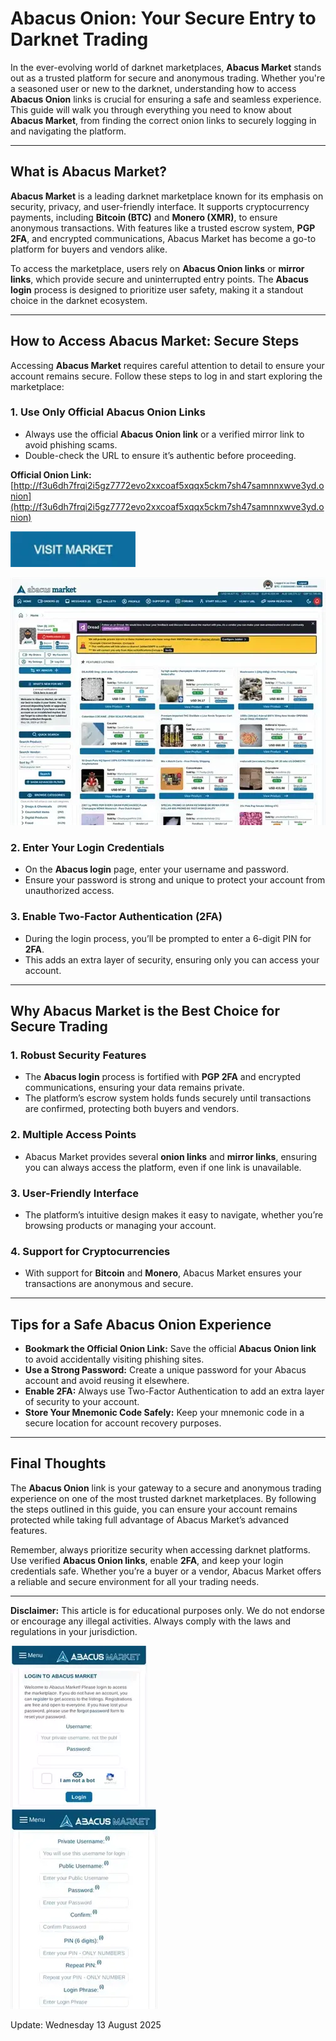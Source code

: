 # Abacus Onion: Your Secure Entry to Darknet Trading  

In the ever-evolving world of darknet marketplaces, **Abacus Market** stands out as a trusted platform for secure and anonymous trading. Whether you're a seasoned user or new to the darknet, understanding how to access **Abacus Onion** links is crucial for ensuring a safe and seamless experience. This guide will walk you through everything you need to know about **Abacus Market**, from finding the correct onion links to securely logging in and navigating the platform.  

---

## What is Abacus Market?  

**Abacus Market** is a leading darknet marketplace known for its emphasis on security, privacy, and user-friendly interface. It supports cryptocurrency payments, including **Bitcoin (BTC)** and **Monero (XMR)**, to ensure anonymous transactions. With features like a trusted escrow system, **PGP 2FA**, and encrypted communications, Abacus Market has become a go-to platform for buyers and vendors alike.  

To access the marketplace, users rely on **Abacus Onion links** or **mirror links**, which provide secure and uninterrupted entry points. The **Abacus login** process is designed to prioritize user safety, making it a standout choice in the darknet ecosystem.  

---

## How to Access Abacus Market: Secure Steps  

Accessing **Abacus Market** requires careful attention to detail to ensure your account remains secure. Follow these steps to log in and start exploring the marketplace:  

### 1. **Use Only Official Abacus Onion Links**  
   - Always use the official **Abacus Onion link** or a verified mirror link to avoid phishing scams.  
   - Double-check the URL to ensure it’s authentic before proceeding.  

**Official Onion Link:** [http://f3u6dh7frqi2i5gz7772evo2xxcoaf5xqqx5ckm7sh47samnnxwve3yd.onion](http://f3u6dh7frqi2i5gz7772evo2xxcoaf5xqqx5ckm7sh47samnnxwve3yd.onion)  

[<img src="/skins/tall.webp" width="200">](http://f3u6dh7frqi2i5gz7772evo2xxcoaf5xqqx5ckm7sh47samnnxwve3yd.onion)

<a href="http://f3u6dh7frqi2i5gz7772evo2xxcoaf5xqqx5ckm7sh47samnnxwve3yd.onion"><img src="/skins/visual.webp" alt="Abacus Preview" style="max-width: 100%;"></a>

### 2. **Enter Your Login Credentials**  
   - On the **Abacus login** page, enter your username and password.  
   - Ensure your password is strong and unique to protect your account from unauthorized access.  

### 3. **Enable Two-Factor Authentication (2FA)**  
   - During the login process, you’ll be prompted to enter a 6-digit PIN for **2FA**.  
   - This adds an extra layer of security, ensuring only you can access your account.  

---

## Why Abacus Market is the Best Choice for Secure Trading  

### 1. **Robust Security Features**  
   - The **Abacus login** process is fortified with **PGP 2FA** and encrypted communications, ensuring your data remains private.  
   - The platform’s escrow system holds funds securely until transactions are confirmed, protecting both buyers and vendors.  

### 2. **Multiple Access Points**  
   - Abacus Market provides several **onion links** and **mirror links**, ensuring you can always access the platform, even if one link is unavailable.  

### 3. **User-Friendly Interface**  
   - The platform’s intuitive design makes it easy to navigate, whether you’re browsing products or managing your account.  

### 4. **Support for Cryptocurrencies**  
   - With support for **Bitcoin** and **Monero**, Abacus Market ensures your transactions are anonymous and secure.  

---

## Tips for a Safe Abacus Onion Experience  

- **Bookmark the Official Onion Link:** Save the official **Abacus Onion link** to avoid accidentally visiting phishing sites.  
- **Use a Strong Password:** Create a unique password for your Abacus account and avoid reusing it elsewhere.  
- **Enable 2FA:** Always use Two-Factor Authentication to add an extra layer of security to your account.  
- **Store Your Mnemonic Code Safely:** Keep your mnemonic code in a secure location for account recovery purposes.  

---

## Final Thoughts  

The **Abacus Onion** link is your gateway to a secure and anonymous trading experience on one of the most trusted darknet marketplaces. By following the steps outlined in this guide, you can ensure your account remains protected while taking full advantage of Abacus Market’s advanced features.  

Remember, always prioritize security when accessing darknet platforms. Use verified **Abacus Onion links**, enable **2FA**, and keep your login credentials safe. Whether you’re a buyer or a vendor, Abacus Market offers a reliable and secure environment for all your trading needs.  

---

**Disclaimer:** This article is for educational purposes only. We do not endorse or encourage any illegal activities. Always comply with the laws and regulations in your jurisdiction.  

<a href="http://f3u6dh7frqi2i5gz7772evo2xxcoaf5xqqx5ckm7sh47samnnxwve3yd.onion"><img src="/skins/fullscreen.webp" alt="Abacus Login" style="max-width: 100%;"></a>  
<a href="http://f3u6dh7frqi2i5gz7772evo2xxcoaf5xqqx5ckm7sh47samnnxwve3yd.onion"><img src="/skins/trim.webp" alt="Abacus Register" style="max-width: 100%;"></a>











Update:  Wednesday 13 August 2025